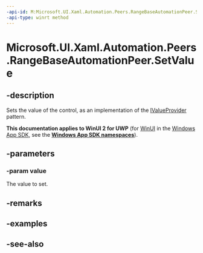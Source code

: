 ```yaml
---
-api-id: M:Microsoft.UI.Xaml.Automation.Peers.RangeBaseAutomationPeer.SetValue(System.Double)
-api-type: winrt method
---
```


<!-- Method syntax
public void SetValue(System.Double value)
-->

# Microsoft.UI.Xaml.Automation.Peers.RangeBaseAutomationPeer.SetValue

## -description
Sets the value of the control, as an implementation of the [IValueProvider](../microsoft.ui.xaml.automation.provider/ivalueprovider.md) pattern.

**This documentation applies to WinUI 2 for UWP** (for [WinUI](/windows/apps/winui/winui3/) in the [Windows App SDK](/windows/apps/windows-app-sdk/), see the **[Windows App SDK namespaces](/windows/windows-app-sdk/api/winrt/)**).

## -parameters
### -param value
The value to set.

## -remarks

## -examples

## -see-also
